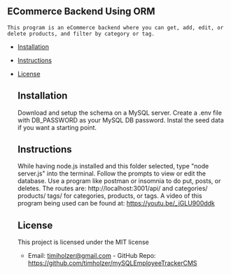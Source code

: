 ## ECommerce Backend Using ORM
   
    This program is an eCommerce backend where you can get, add, edit, or delete products, and filter by category or tag.
    
* [Installation](#Installation)
    
* [Instructions](#Instructions)
    
* [License](#License)
       
    ## Installation
    Download and setup the schema on a MySQL server. Create a .env file with DB_PASSWORD as your MySQL DB password. Instal the seed data if you want a starting point.
    ## Instructions
    While having node.js installed and this folder selected, type "node server.js" into the terminal. Follow the prompts to view or edit the database. Use a program like postman or insomnia to do put, posts, or deletes. The routes are: http://localhost:3001/api/ and categories/ products/ tags/ for categories, products, or tags.  A video of this program being used can be found at: https://youtu.be/_jGLU900ddk

    ## License 
    This project is licensed under the MIT license
    - Email: timiholzer@gmail.com - GitHub Repo: https://github.com/timholzer/mySQLEmployeeTrackerCMS
